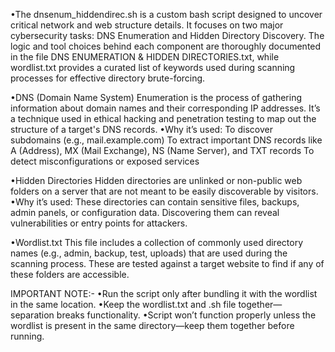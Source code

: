 •The dnsenum_hiddendirec.sh is a custom bash script designed to uncover critical network and web structure details. It focuses on two major cybersecurity tasks: DNS Enumeration and Hidden Directory Discovery. The logic and tool choices behind each component are thoroughly documented in the file DNS ENUMERATION & HIDDEN DIRECTORIES.txt, while wordlist.txt provides a curated list of keywords used during scanning processes for effective directory brute-forcing.

•DNS (Domain Name System) Enumeration is the process of gathering information about domain names and their corresponding IP addresses. It’s a technique used in ethical hacking and penetration testing to map out the structure of a target's DNS records.
•Why it’s used:
To discover subdomains (e.g., mail.example.com)
To extract important DNS records like A (Address), MX (Mail Exchange), NS (Name Server), and TXT records
To detect misconfigurations or exposed services

•Hidden Directories
Hidden directories are unlinked or non-public web folders on a server that are not meant to be easily discoverable by visitors.
•Why it’s used:
These directories can contain sensitive files, backups, admin panels, or configuration data.
Discovering them can reveal vulnerabilities or entry points for attackers.

•Wordlist.txt
This file includes a collection of commonly used directory names (e.g., admin, backup, test, uploads) that are used during the scanning process.
These are tested against a target website to find if any of these folders are accessible.

IMPORTANT NOTE:-
•Run the script only after bundling it with the wordlist in the same location.
•Keep the wordlist.txt and .sh file together—separation breaks functionality.
•Script won’t function properly unless the wordlist is present in the same directory—keep them together before running.

